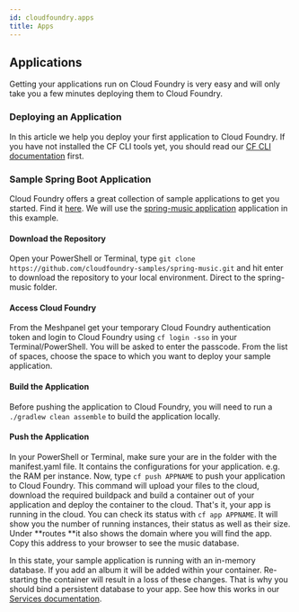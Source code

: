 ```yaml
---
id: cloudfoundry.apps
title: Apps
---
```


## Applications

Getting your applications run on Cloud Foundry is very easy and will only take you a few minutes deploying them to Cloud Foundry.

### Deploying an Application

In this article we help you deploy your first application to Cloud Foundry. If you have not installed the CF CLI tools yet, you should read our [CF CLI documentation](cloudfoundry.cli.md) first.

### Sample Spring Boot Application

Cloud Foundry offers a great collection of sample applications to get you started. Find it [here](https://github.com/cloudfoundry-samples). We will use the [spring-music application](https://github.com/cloudfoundry-samples/spring-music) application in this example.

#### Download the Repository

Open your PowerShell or Terminal, type `git clone https://github.com/cloudfoundry-samples/spring-music.git` and hit enter to download the repository to your local environment. Direct to the spring-music folder.

#### Access Cloud Foundry

From the Meshpanel get your temporary Cloud Foundry authentication token and login to Cloud Foundry using `cf login -sso` in your Terminal/PowerShell. You will be asked to enter the passcode. From the list of spaces, choose the space to which you want to deploy your sample application.

#### Build the Application

Before pushing the application to Cloud Foundry, you will need to run a `./gradlew clean assemble` to build the application locally.

#### Push the Application

In your PowerShell or Terminal, make sure your are in the folder with the manifest.yaml file. It contains the configurations for your application. e.g. the RAM per instance. Now, type `cf push APPNAME` to push your application to Cloud Foundry.  This command will upload your files to the cloud, download the required buildpack and build a container out of your application and deploy the container to the cloud. That's it, your app is running in the cloud. You can check its status with `cf app APPNAME`. It will show you the number of running instances, their status as well as their size. Under **routes **it also shows the domain where you will find the app. Copy this address to your browser to see the music database.

In this state, your sample application is running with an in-memory database. If you add an album it will be added within your container. Re-starting the container will result in a loss of these changes. That is why you should bind a persistent database to your app. See how this works in our [Services documentation](cloudfoundry.services.md).